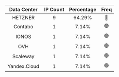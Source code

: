 | Data Center | IP Count | Percentage | Freq |
|:------------:|:--------:|:-----------:|:-----:|
| HETZNER | 9 | 64.29% | 🔴 |
| Contabo | 1 | 7.14% | 🟢 |
| IONOS | 1 | 7.14% | 🟢 |
| OVH | 1 | 7.14% | 🟢 |
| Scaleway | 1 | 7.14% | 🟢 |
| Yandex.Cloud | 1 | 7.14% | 🟢 |
